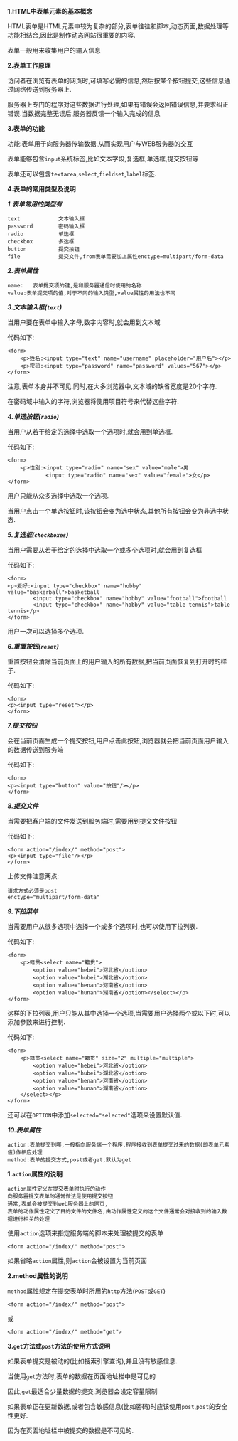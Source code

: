 **1.HTML中表单元素的基本概念**

HTML表单是HTML元素中较为复杂的部分,表单往往和脚本,动态页面,数据处理等功能相结合,因此是制作动态网站很重要的内容.

表单一般用来收集用户的输入信息

**2.表单工作原理**

访问者在浏览有表单的网页时,可填写必需的信息,然后按某个按钮提交,这些信息通过网络传送到服务器上.

服务器上专门的程序对这些数据进行处理,如果有错误会返回错误信息,并要求纠正错误.当数据完整无误后,服务器反馈一个输入完成的信息

**3.表单的功能**

功能:表单用于向服务器传输数据,从而实现用户与WEB服务器的交互

表单能够包含`input`系统标签,比如文本字段,复选框,单选框,提交按钮等

表单还可以包含`textarea`,`select`,`fieldset`,`label`标签.

**4.表单的常用类型及说明**

***1.表单常用的类型有***

    text            文本输入框
    password        密码输入框
    radio           单选框     
    checkbox        多选框
    button          提交按钮
    file            提交文件,from表单需要加上属性enctype=multipart/form-data
    
***2.表单属性***

    name:   表单提交项的键,是和服务器通信时使用的名称   
    value:表单提交项的值,对于不同的输入类型,value属性的用法也不同   
    
***3.文本输入框(`text`)***

当用户要在表单中输入字母,数字内容时,就会用到文本域

代码如下:

    <form>
        <p>姓名:<input type="text" name="username" placeholder="用户名"></p>
        <p>密码:<input type="password" name="password" values="567"></p>
    </form>
    
注意,表单本身并不可见.同时,在大多浏览器中,文本域的缺省宽度是20个字符.

在密码域中输入的字符,浏览器将使用项目符号来代替这些字符.

***4.单选按钮(`radio`)***

当用户从若干给定的选择中选取一个选项时,就会用到单选框.

代码如下:

    <form>
        <p>性别:<input type="radio" name="sex" value="male">男
                <input type="radio" name="sex" value="female">女</p>
    </form>
    
用户只能从众多选择中选取一个选项.

当用户点击一个单选按钮时,该按钮会变为选中状态,其他所有按钮会变为非选中状态.

***5.复选框(`checkboxes`)***

当用户需要从若干给定的选择中选取一个或多个选项时,就会用到复选框

代码如下:

    <form>
    <p>爱好:<input type="checkbox" name="hobby" value="baskerball">basketball
            <input type="checkbox" name="hobby" value="football">football
            <input type="checkbox" name="hobby" value="table tennis">table tennis</p>
    </form>
    
用户一次可以选择多个选项. 
  
***6.重置按钮(`reset`)***

重置按钮会清除当前页面上的用户输入的所有数据,把当前页面恢复到打开时的样子.

代码如下:

    <form>
    <p><input type="reset"></p>
    </form> 
    
***7.提交按钮***

会在当前页面生成一个提交按钮,用户点击此按钮,浏览器就会把当前页面用户输入的数据传送到服务端

代码如下:

    <form>
    <p><input type="button" value="按钮"/></p>
    </form> 
    
***8.提交文件***

当需要把客户端的文件发送到服务端时,需要用到提交文件按钮

代码如下:

    <form action="/index/" method="post">
    <p><input type="file"/></p>
    </form>
    
上传文件注意两点:

    请求方式必须是post
    enctype="multipart/form-data"

***9.下拉菜单***

当需要用户从很多选项中选择一个或多个选项时,也可以使用下拉列表.

代码如下:

    <form>
        <p>籍贯<select name="籍贯">
            <option value="hebei">河北省</option>
            <option value="hubei">湖北省</option>
            <option value="henan">河南省</option>
            <option value="hunan">湖南省</option></select></p>
    </form> 
    
这样的下拉列表,用户只能从其中选择一个选项,当需要用户选择两个或以下时,可以添加参数来进行控制.

代码如下:

    <form>
        <p>籍贯<select name="籍贯" size="2" multiple="multiple">
            <option value="hebei">河北省</option>
            <option value="hubei">湖北省</option>
            <option value="henan">河南省</option>
            <option value="hunan">湖南省</option>
        </select></p>
    </form> 
    
还可以在`OPTION`中添加`selected="selected"`选项来设置默认值.
    
***10.表单属性***

    action:表单提交到哪,一般指向服务端一个程序,程序接收到表单提交过来的数据(即表单元素值)作相应处理
    method:表单的提交方式,post或者get,默认为get
    
****1.`action`属性的说明****

    action属性定义在提交表单时执行的动作
    向服务器提交表单的通常做法是使用提交按钮
    通常,表单会被提交到web服务器上的网页,
    表单的动作属性定义了目的文件的文件名,由动作属性定义的这个文件通常会对接收到的输入数据进行相关的处理

使用`action`选项来指定服务端的脚本来处理被提交的表单

    <form action="/index/" method="post">
    
如果省略`action`属性,则`action`会被设置为当前页面

****2.method属性的说明****

`method`属性规定在提交表单时所用的`http`方法(`POST`或`GET`)

    <form action="/index/" method="post">
或

    <form action="/index/" method="get">
    
****3.`get`方法或`post`方法的使用方式说明****

如果表单提交是被动的(比如搜索引擎查询),并且没有敏感信息.

当使用`get`方法时,表单的数据在页面地址栏中是可见的

因此,`get`最适合少量数据的提交,浏览器会设定容量限制
    
如果表单正在更新数据,或者包含敏感信息(比如密码)时应该使用`post`,`post`的安全性更好.

因为在页面地址栏中被提交的数据是不可见的.